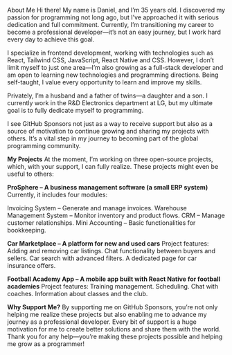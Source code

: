 About Me
Hi there! My name is Daniel, and I’m 35 years old. I discovered my passion for programming not long ago, but I’ve approached it with serious dedication and full commitment. Currently, I’m transitioning my career to become a professional developer—it’s not an easy journey, but I work hard every day to achieve this goal.

I specialize in frontend development, working with technologies such as React, Tailwind CSS, JavaScript, React Native and CSS. However, I don’t limit myself to just one area—I’m also growing as a full-stack developer and am open to learning new technologies and programming directions. Being self-taught, I value every opportunity to learn and improve my skills.

Privately, I’m a husband and a father of twins—a daughter and a son. I currently work in the R&D Electronics department at LG, but my ultimate goal is to fully dedicate myself to programming.

I see GitHub Sponsors not just as a way to receive support but also as a source of motivation to continue growing and sharing my projects with others. It’s a vital step in my journey to becoming part of the global programming community.

**My Projects**
At the moment, I’m working on three open-source projects, which, with your support, I can fully realize. These projects might even be useful to others:

****ProSphere** – A business management software (a small ERP system)**
Currently, it includes four modules:

Invoicing System – Generate and manage invoices.
Warehouse Management System – Monitor inventory and product flows.
CRM – Manage customer relationships.
Mini Accounting – Basic functionalities for bookkeeping.

**Car Marketplace – A platform for new and used cars**
Project features:
Adding and removing car listings.
Chat functionality between buyers and sellers.
Car search with advanced filters.
A dedicated page for car insurance offers.

**Football Academy App – A mobile app built with React Native for football academies**
Project features:
Training management.
Scheduling.
Chat with coaches.
Information about classes and the club.

**Why Support Me?**
By supporting me on GitHub Sponsors, you’re not only helping me realize these projects but also enabling me to advance my journey as a professional developer. Every bit of support is a huge motivation for me to create better solutions and share them with the world. Thank you for any help—you’re making these projects possible and helping me grow as a programmer!
